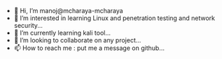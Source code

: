 - 👋 Hi, I’m manoj@mcharaya-mcharaya
- 👀 I’m interested in learning Linux and penetration testing and network security...
- 🌱 I’m currently learning kali tool...
- 💞️ I’m looking to collaborate on any project...
- 📫 How to reach me : put me a message on github...

<!---
mcharaya-mcharaya/mcharaya-mcharaya is a ✨ special ✨ repository because its `README.md` (this file) appears on your GitHub profile.
You can click the Preview link to take a look at your changes.
--->

